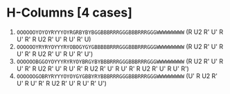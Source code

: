 # H-Columns [4 cases]

1. `OOOOOOYOYOYRYYYOYRGRBYBYBGGBBBRRRGGGBBBRRRGGGWWWWWWWWW` (R U2 R' U' R U' R' R U2 R' U' R U' R' U)
1. `OOOOOOYRYRYOYYYRYOBOGYGYGBBBBBRRRGGGBBBRRRGGGWWWWWWWWW` (R U2 R' U' R U' R' R U2 R' U' R U' R' U')
1. `OOOOOOBGGOYOYYYRYRYOYBRGYBYBBBRRRGGGBBBRRRGGGWWWWWWWWW` (R U2 R' U' R U' R' R U2 R' U' R U' R' R U2 R' U' R U' R' R U2 R' U' R U' R')
1. `OOOOOOGOBRYRYYYOYOYGYGBBYRYBBBRRRGGGBBBRRRGGGWWWWWWWWW` (U' R U2 R' U' R U' R' R U2 R' U' R U' R' U')
